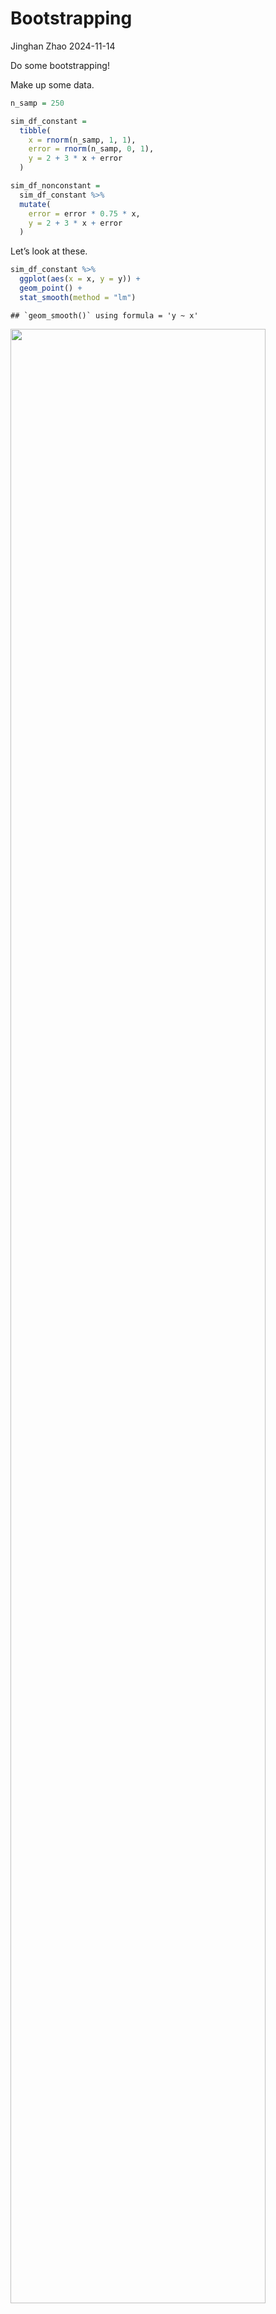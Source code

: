 Bootstrapping
================
Jinghan Zhao
2024-11-14

Do some bootstrapping!

Make up some data.

``` r
n_samp = 250

sim_df_constant = 
  tibble(
    x = rnorm(n_samp, 1, 1),
    error = rnorm(n_samp, 0, 1),
    y = 2 + 3 * x + error
  )

sim_df_nonconstant = 
  sim_df_constant %>% 
  mutate(
    error = error * 0.75 * x,
    y = 2 + 3 * x + error
  )
```

Let’s look at these.

``` r
sim_df_constant %>% 
  ggplot(aes(x = x, y = y)) +
  geom_point() +
  stat_smooth(method = "lm")
```

    ## `geom_smooth()` using formula = 'y ~ x'

<img src="bootstrapping_files/figure-gfm/unnamed-chunk-2-1.png" width="90%" />

``` r
sim_df_nonconstant %>% 
  ggplot(aes(x = x, y = y)) +
  geom_point() +
  stat_smooth(method = "lm")
```

    ## `geom_smooth()` using formula = 'y ~ x'

<img src="bootstrapping_files/figure-gfm/unnamed-chunk-3-1.png" width="90%" />

Error is depend on x in `sim_df_nonconstant`, so the linear regression
is not valid.

Look at regression results.

``` r
sim_df_constant %>% 
  lm(y ~ x, data = .) %>% 
  broom::tidy() %>% 
  knitr::kable(digits = 3)
```

| term        | estimate | std.error | statistic | p.value |
|:------------|---------:|----------:|----------:|--------:|
| (Intercept) |    1.977 |     0.098 |    20.157 |       0 |
| x           |    3.045 |     0.070 |    43.537 |       0 |

``` r
sim_df_nonconstant %>% 
  lm(y ~ x, data = .) %>% 
  broom::tidy() %>% 
  knitr::kable(digits = 3)
```

| term        | estimate | std.error | statistic | p.value |
|:------------|---------:|----------:|----------:|--------:|
| (Intercept) |    1.934 |     0.105 |    18.456 |       0 |
| x           |    3.112 |     0.075 |    41.661 |       0 |

## Draw a bootstrap sample

``` r
boot_sample = function(df) {
  
  boot_df = 
    sample_frac(df, size = 1, replace = TRUE) %>% 
    arrange(x)
  
  return(boot_df)
  
}
```

Let’s try running this!

``` r
sim_df_nonconstant %>% 
  boot_sample() %>% 
  ggplot(aes(x = x, y = y)) +
  geom_point(alpha = .5) +
  stat_smooth(method = "lm")
```

    ## `geom_smooth()` using formula = 'y ~ x'

<img src="bootstrapping_files/figure-gfm/unnamed-chunk-7-1.png" width="90%" />

Some points show up more than once.

Can we do this as part of an analysis?

``` r
sim_df_nonconstant %>% 
  boot_sample() %>% 
  lm(y ~ x, data = .) %>% 
  broom::tidy() %>% 
  knitr::kable(digits = 3)
```

| term        | estimate | std.error | statistic | p.value |
|:------------|---------:|----------:|----------:|--------:|
| (Intercept) |    1.896 |     0.098 |    19.311 |       0 |
| x           |    3.142 |     0.069 |    45.636 |       0 |

## Bootstrap A LOT

Generate the boot sample for thousand times, and get the distribution of
regression numerically (instead of hypothetically)

``` r
boot_straps = 
  tibble(
    strap_number = 1:1000
  ) %>% 
  mutate(
    strap_sample = map(strap_number, \(i) boot_sample(df = sim_df_nonconstant)),
    models = map(strap_sample, \(df) lm(y ~ x, data = df)),
    results = map(models, broom::tidy)
  )

bootstrap_results = 
  boot_straps %>% 
  select(strap_number, results) %>% 
  unnest(results) %>% 
  group_by(term) %>% 
  summarize(
    boot_se = sd(estimate)
  )
```

Compare to:

``` r
sim_df_nonconstant %>% 
  lm(y ~ x, data = .) %>% 
  broom::tidy() %>% 
  knitr::kable(digits = 3)
```

| term        | estimate | std.error | statistic | p.value |
|:------------|---------:|----------:|----------:|--------:|
| (Intercept) |    1.934 |     0.105 |    18.456 |       0 |
| x           |    3.112 |     0.075 |    41.661 |       0 |

Standard error has been decreased.

Can do the same thing in `sim_df_constant` as well.

## Do this all using modelr

``` r
boot_straps = 
  sim_df_nonconstant %>% 
  modelr::bootstrap(1000) %>% 
  mutate(
    strap = map(strap, as_tibble),
    models = map(strap, \(df) lm(y ~ x, data = df)),
    results = map(models, broom::tidy)
  ) %>% 
  select(.id, results) %>% 
  unnest(results)
```

## What do you want to report

``` r
boot_straps %>% 
  group_by(term) %>% 
  summarize(
    boot_est = mean(estimate),
    boot_se = sd(estimate),
    boot_ci_upper = quantile(estimate, .975),
    boot_ci_lower = quantile(estimate, .025)
  )
```

    ## # A tibble: 2 × 5
    ##   term        boot_est boot_se boot_ci_upper boot_ci_lower
    ##   <chr>          <dbl>   <dbl>         <dbl>         <dbl>
    ## 1 (Intercept)     1.93  0.0762          2.08          1.79
    ## 2 x               3.11  0.104           3.32          2.92

## Airbnb

``` r
data("nyc_airbnb")

manhattan_df = 
  nyc_airbnb %>% 
  mutate(stars = review_scores_location / 2) %>% 
  rename(borough = neighbourhood_group,
         neighborhood = neighbourhood) %>% 
  filter(borough == "Manhattan") %>% 
  select(price, stars, room_type) %>% 
  drop_na()
```

Plot the data

``` r
manhattan_df %>% 
  ggplot(aes(x = stars, y = price)) +
  geom_point() +
  stat_smooth(method = "lm", se = FALSE)
```

    ## `geom_smooth()` using formula = 'y ~ x'

<img src="bootstrapping_files/figure-gfm/unnamed-chunk-14-1.png" width="90%" />

Fit a regression

``` r
manhattan_df %>% 
  lm(price ~ stars + room_type, data = .) %>% 
  broom::tidy() %>% 
  knitr::kable(digits = 3)
```

| term                  | estimate | std.error | statistic | p.value |
|:----------------------|---------:|----------:|----------:|--------:|
| (Intercept)           |   95.694 |    22.186 |     4.313 |       0 |
| stars                 |   27.110 |     4.585 |     5.913 |       0 |
| room_typePrivate room | -124.188 |     3.464 |   -35.848 |       0 |
| room_typeShared room  | -153.635 |    10.052 |   -15.285 |       0 |

Bootstrap for better (?) inference.

``` r
boot_results = 
  manhattan_df %>% 
  modelr::bootstrap(1000) %>% 
  mutate(
    strap = map(strap, as_tibble),
    models = map(strap, \(df) lm(price ~ stars + room_type, data = df)),
    results = map(models, broom::tidy)
  ) %>% 
  select(.id, results) %>% 
  unnest(results)
```

``` r
boot_results %>% 
  filter(term == "stars") %>% 
  ggplot(aes(x = estimate)) +
  geom_density()
```

<img src="bootstrapping_files/figure-gfm/unnamed-chunk-17-1.png" width="90%" />

``` r
boot_results %>% 
  group_by(term) %>% 
  summarize(
    boot_est = mean(estimate),
    boot_se = sd(estimate),
    boot_ci_upper = quantile(estimate, .975),
    boot_ci_lower = quantile(estimate, .025)
  )
```

    ## # A tibble: 4 × 5
    ##   term                  boot_est boot_se boot_ci_upper boot_ci_lower
    ##   <chr>                    <dbl>   <dbl>         <dbl>         <dbl>
    ## 1 (Intercept)               95.3   30.4          157.           43.8
    ## 2 room_typePrivate room   -124.     3.31        -118.         -130. 
    ## 3 room_typeShared room    -154.     3.06        -148.         -159. 
    ## 4 stars                     27.2    6.14          37.6          15.1
